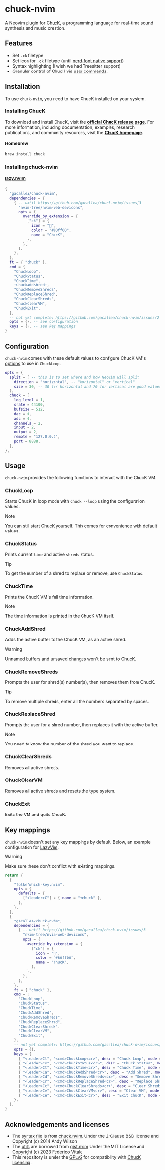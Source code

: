 # chuck-nvim

A Neovim plugin for [ChucK](http://chuck.stanford.edu/), a programming language
for real-time sound synthesis and music creation.

## Features

- Set `.ck` filetype
- Set icon for `.ck` filetype (until [nerd-font native
support](https://github.com/gacallea/chuck-nvim/issues/3))
- Syntax highlighting (I wish we had Treesitter support)
- Granular control of ChucK via [user commands](#usage).

## Installation

To use `chuck-nvim`, you need to have ChucK installed on your system.

### Installing ChucK

To download and install ChucK, visit the **[official ChucK release
page](https://chuck.stanford.edu/release/)**. For more information, including
documentation, examples, research publications, and community resources, visit
the **[ChucK homepage](https://chuck.stanford.edu/)**.

#### Homebrew

```bash
brew install chuck
```

### Installing chuck-nvim

#### [lazy.nvim](https://github.com/folke/lazy.nvim)

```lua
{
  "gacallea/chuck-nvim",
  dependencies = {
    { -- until https://github.com/gacallea/chuck-nvim/issues/3
      "nvim-tree/nvim-web-devicons",
      opts = {
        override_by_extension = {
          ["ck"] = {
            icon = "󰧚",
            color = "#80ff00",
            name = "ChucK",
          },
        },
      },
    },
  },
  ft = { "chuck" },
  cmd = {
    "ChuckLoop",
    "ChuckStatus",
    "ChuckTime",
    "ChuckAddShred",
    "ChuckRemoveShreds",
    "ChuckReplaceShred",
    "ChuckClearShreds",
    "ChuckClearVM",
    "ChuckExit",
  },
  -- not yet complete: https://github.com/gacallea/chuck-nvim/issues/2
  opts = {}, -- see configuration
  keys = {}, -- see key mappings
}
```

## Configuration

`chuck-nvim` comes with these default values to configure ChucK VM's
[options](https://ccrma.stanford.edu/software/chuck/doc/program/options.html)
to use in `ChuckLoop`.

```lua
opts = {
  split = { -- this is to set where and how Neovim will split
    direction = "horizontal", -- "horizontal" or "vertical"
    size = 30, -- 30 for horizontal and 70 for vertical are good values
  },
  chuck = {
    log_level = 1,
    srate = 44100,
    bufsize = 512,
    dac = 0,
    adc = 0,
    channels = 2,
    input = 2,
    output = 2,
    remote = "127.0.0.1",
    port = 8888,
  },
},
```

## Usage

`chuck-nvim` provides the following functions to interact with the ChucK VM.

### ChuckLoop

Starts ChucK in loop mode with `chuck --loop` using the configuration values.

> [!NOTE]
> You can still start ChucK yourself. This comes for convenience with default values.

### ChuckStatus

Prints current `time` and active `shreds` status.

> [!TIP]
> To get the number of a shred to replace or remove, use `ChuckStatus`.

### ChuckTime

Prints the ChucK VM's full time information.

> [!NOTE]
> The time information is printed in the ChucK VM itself.

### ChuckAddShred

Adds the active buffer to the ChucK VM, as an active shred.

> [!WARNING]
> Unnamed buffers and unsaved changes won't be sent to ChucK.

### ChuckRemoveShreds

Prompts the user for shred(s) number(s), then removes them from ChucK.

> [!TIP]
> To remove multiple shreds, enter all the numbers separated by spaces.

### ChuckReplaceShred

Prompts the user for a shred number, then replaces it with the active buffer.

> [!NOTE]
> You need to know the number of the shred you want to replace.

### ChuckClearShreds

Removes **all** active shreds.

### ChuckClearVM

Removes **all** active shreds and resets the type system.

### ChuckExit

Exits the VM and quits ChucK.

## Key mappings

`chuck-nvim` doesn't set any key mappings by default. Below, an example
configuration for [LazyVim](https://www.lazyvim.org).

> [!WARNING]
> Make sure these don't conflict with existing mappings.

```lua
return {
  {
    "folke/which-key.nvim",
    opts = {
      defaults = {
        ["<leader>C"] = { name = "+chuck" },
      },
    },
  },
  {
    "gacallea/chuck-nvim",
    dependencies = {
      { -- until https://github.com/gacallea/chuck-nvim/issues/3
        "nvim-tree/nvim-web-devicons",
        opts = {
          override_by_extension = {
            ["ck"] = {
              icon = "󰧚",
              color = "#80ff00",
              name = "ChucK",
            },
          },
        },
      },
    },
    ft = { "chuck" },
    cmd = {
      "ChuckLoop",
      "ChuckStatus",
      "ChuckTime",
      "ChuckAddShred",
      "ChuckRemoveShreds",
      "ChuckReplaceShred",
      "ChuckClearShreds",
      "ChuckClearVM",
      "ChuckExit",
    },
    -- not yet complete: https://github.com/gacallea/chuck-nvim/issues/2
    opts = {},
    keys = {
      { "<leader>Cl", "<cmd>ChuckLoop<cr>", desc = "Chuck Loop", mode = "n" },
      { "<leader>Cs", "<cmd>ChuckStatus<cr>", desc = "Chuck Status", mode = "n" },
      { "<leader>Ct", "<cmd>ChuckTime<cr>", desc = "Chuck Time", mode = "n" },
      { "<leader>Ca", "<cmd>ChuckAddShred<cr>", desc = "Add Shred", mode = "n" },
      { "<leader>Cd", "<cmd>ChuckRemoveShreds<cr>", desc = "Remove Shred(s)", mode = "n" },
      { "<leader>Cr", "<cmd>ChuckReplaceShred<cr>", desc = "Replace Shred", mode = "n" },
      { "<leader>Cc", "<cmd>ChuckClearShreds<cr>", desc = "Clear Shreds", mode = "n" },
      { "<leader>Cv", "<cmd>ChuckClearVM<cr>", desc = "Clear VM", mode = "n" },
      { "<leader>Ce", "<cmd>ChuckExit<cr>", desc = "Exit ChucK", mode = "n" },
    },
  },
}
```

## Acknowledgements and licenses

- The [syntax file](./syntax/chuck.vim) is from
[chuck.nvim](https://github.com/NicholasDunham/chuck.nvim). Under the 2-Clause
BSD license and Copyright (c) 2014 Andy Wilson
- The [utils](./lua/chuck-nvim/core/utils.lua) are borrowed from [gist.nvim](https://github.com/rawnly/gist.nvim/blob/main/lua/gist/core/utils.lua)
Under the MIT License and Copyright (c) 2023 Federico Vitale
- This repository is under the [GPLv2](./LICENSE) for compatibility with [ChucK
licensing](https://github.com/ccrma/chuck/blob/main/LICENSE).
